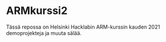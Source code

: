# ARMkurssi2
Tässä repossa on Helsinki Hacklabin ARM-kurssin kauden 2021 demoprojekteja ja muuta sälää.
